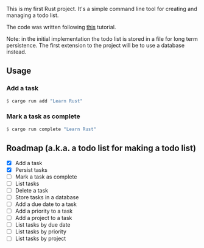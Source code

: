 This is my first Rust project. It's a simple command line tool for creating and managing a todo list.

The code was written following [this](https://www.freecodecamp.org/news/how-to-build-a-to-do-app-with-rust/) tutorial.

Note: in the initial implementation the todo list is stored in a file for long term persistence. The first extension to the project will be to use a database instead.

## Usage

### Add a task

```rust
$ cargo run add "Learn Rust"
```

### Mark a task as complete

```rust
$ cargo run complete "Learn Rust"
```

## Roadmap (a.k.a. a todo list for making a todo list)

- [x] Add a task
- [x] Persist tasks
- [ ] Mark a task as complete
- [ ] List tasks
- [ ] Delete a task
- [ ] Store tasks in a database
- [ ] Add a due date to a task
- [ ] Add a priority to a task
- [ ] Add a project to a task
- [ ] List tasks by due date
- [ ] List tasks by priority
- [ ] List tasks by project
